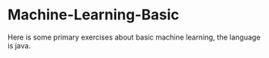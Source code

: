# Machine-Learning-Basic
Here is some primary exercises about basic machine learning, the language is java.
